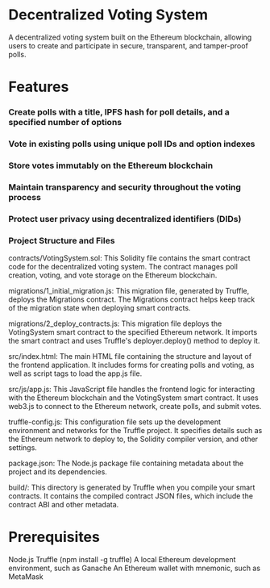 # Decentralized Voting System
A decentralized voting system built on the Ethereum blockchain, allowing users to create and participate in secure, transparent, and tamper-proof polls.

# Features
### Create polls with a title, IPFS hash for poll details, and a specified number of options

### Vote in existing polls using unique poll IDs and option indexes

### Store votes immutably on the Ethereum blockchain

### Maintain transparency and security throughout the voting process

### Protect user privacy using decentralized identifiers (DIDs)

### Project Structure and Files

contracts/VotingSystem.sol: This Solidity file contains the smart contract code for the decentralized voting system. The contract manages poll creation, voting, and vote storage on the Ethereum blockchain.

migrations/1_initial_migration.js: This migration file, generated by Truffle, deploys the Migrations contract. The Migrations contract helps keep track of the migration state when deploying smart contracts.

migrations/2_deploy_contracts.js: This migration file deploys the VotingSystem smart contract to the specified Ethereum network. It imports the smart contract and uses Truffle's deployer.deploy() method to deploy it.

src/index.html: The main HTML file containing the structure and layout of the frontend application. It includes forms for creating polls and voting, as well as script tags to load the app.js file.

src/js/app.js: This JavaScript file handles the frontend logic for interacting with the Ethereum blockchain and the VotingSystem smart contract. It uses web3.js to connect to the Ethereum network, create polls, and submit votes.

truffle-config.js: This configuration file sets up the development environment and networks for the Truffle project. It specifies details such as the Ethereum network to deploy to, the Solidity compiler version, and other settings.

package.json: The Node.js package file containing metadata about the project and its dependencies.

build/: This directory is generated by Truffle when you compile your smart contracts. It contains the compiled contract JSON files, which include the contract ABI and other metadata.

# Prerequisites
Node.js
Truffle (npm install -g truffle)
A local Ethereum development environment, such as Ganache
An Ethereum wallet with mnemonic, such as MetaMask
